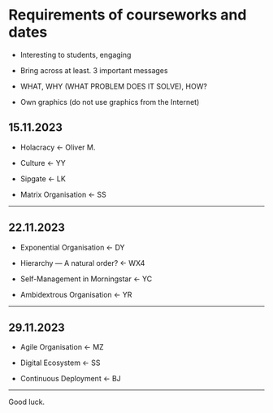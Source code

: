 # Requirements of courseworks and dates

- Interesting to students, engaging

- Bring across at least. 3 important messages

- WHAT, WHY (WHAT PROBLEM DOES IT SOLVE), HOW?

- Own graphics (do not use graphics from the Internet)

## 15.11.2023

- Holacracy ← Oliver M.

- Culture ← YY

- Sipgate ← LK

- Matrix Organisation ← SS

---

## 22.11.2023

- Exponential Organisation ← DY

- Hierarchy — A natural order? ← WX4

- Self-Management in Morningstar ← YC

- Ambidextrous Organisation ← YR

---

## 29.11.2023

- Agile Organisation ← MZ

- Digital Ecosystem ← SS

- Continuous Deployment ← BJ

---

Good luck.
